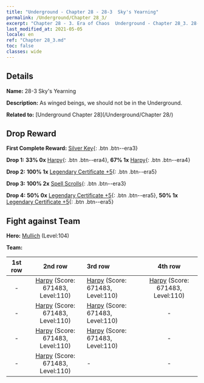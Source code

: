 ```yaml
---
title: "Underground - Chapter 28 - 28-3  Sky's Yearning"
permalink: /Underground/Chapter 28_3/
excerpt: "Chapter 28 - 3. Era of Chaos  Underground - Chapter 28_3. 28-3  Sky's Yearning"
last_modified_at: 2021-05-05
locale: en
ref: "Chapter 28_3.md"
toc: false
classes: wide
---
```


## Details

 **Name:** 28-3  Sky's Yearning

 **Description:**       As winged beings, we should not be in the Underground.

 **Related to:** [Underground Chapter 28](/Underground/Chapter 28/)

## Drop Reward

 **First Complete Reward:** [Silver Key](/Items/con_693/){: .btn .btn--era3}

 **Drop 1:** **33% 0x** [Harpy](/Items/unt_245/){: .btn .btn--era4}, **67% 1x** [Harpy](/Items/unt_245/){: .btn .btn--era4}

 **Drop 2:** **100% 1x** [Legendary Certificate +5](/Items/mat_102/){: .btn .btn--era5}

 **Drop 3:** **100% 2x** [Spell Scrolls](/Items/con_694/){: .btn .btn--era3}

 **Drop 4:** **50% 0x** [Legendary Certificate +5](/Items/mat_102/){: .btn .btn--era5}, **50% 1x** [Legendary Certificate +5](/Items/mat_102/){: .btn .btn--era5}


## Fight against Team
 **Hero:** [Mullich](/heroes/Mullich/) (Level:104)

 **Team:**


  | 1st row | 2nd row | 3rd row | 4th row |
  |:----:|:----:|:----|:----:|
  | - | [Harpy](/units/Harpy/) (Score: 671483, Level:110)  | [Harpy](/units/Harpy/) (Score: 671483, Level:110)  | [Harpy](/units/Harpy/) (Score: 671483, Level:110)  |
  | - | [Harpy](/units/Harpy/) (Score: 671483, Level:110)  | [Harpy](/units/Harpy/) (Score: 671483, Level:110)  | - |
  | - | [Harpy](/units/Harpy/) (Score: 671483, Level:110)  | [Harpy](/units/Harpy/) (Score: 671483, Level:110)  | - |
  | - | [Harpy](/units/Harpy/) (Score: 671483, Level:110)  | - | - |


